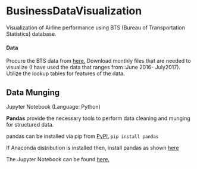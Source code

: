 # BusinessDataVisualization
Visualization of Airline performance using BTS (Bureau of Transportation Statistics) database.

#### Data 
Procure the BTS data from [here.](https://www.transtats.bts.gov/DL_SelectFields.asp?Table_ID=236&DB_Short_Name=On-Time)
Download monthly files that are needed to visualize (I have used the data that ranges from :June 2016- July2017). Utilize the lookup tables for features of the data. 

## Data Munging
Jupyter Notebook (Language: Python)

**Pandas** provide the necessary tools to perform data cleaning and munging for structured data. 

pandas can be installed via pip from [PyPI.](https://pypi.org/project/pandas/)
`pip install pandas`

If Anaconda distribution is installed then, install pandas as shown [here](https://docs.anaconda.com/anaconda/navigator/tutorials/pandas/)

The Jupyter Notebook can be found [here.](https://github.com/pavannaik3009/BusinessDataVisualization/blob/master/DataMunging.ipynb)
